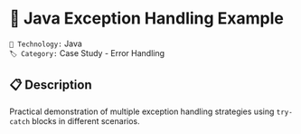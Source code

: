 # 🚀 Java Exception Handling Example

`🔧 Technology:` Java  
`🏷️ Category:` Case Study - Error Handling  

## 📋 Description
Practical demonstration of multiple exception handling strategies using `try-catch` blocks in different scenarios.
